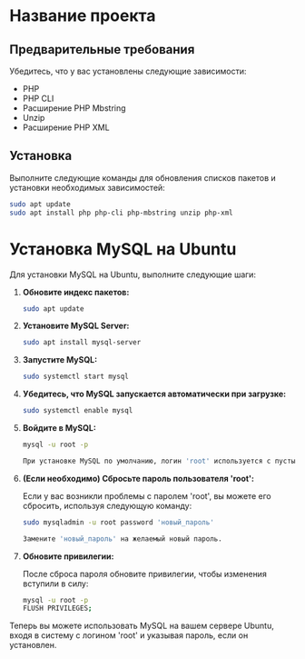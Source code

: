 # Название проекта

## Предварительные требования

Убедитесь, что у вас установлены следующие зависимости:

- PHP
- PHP CLI
- Расширение PHP Mbstring
- Unzip
- Расширение PHP XML

## Установка

Выполните следующие команды для обновления списков пакетов и установки необходимых зависимостей:

```bash
sudo apt update
sudo apt install php php-cli php-mbstring unzip php-xml
```
# Установка MySQL на Ubuntu

Для установки MySQL на Ubuntu, выполните следующие шаги:

1. **Обновите индекс пакетов:**
   
    ```bash
    sudo apt update

2. **Установите MySQL Server:**
   
    ```bash
    sudo apt install mysql-server


3. **Запустите MySQL:**
   
    ```bash
    sudo systemctl start mysql

4. **Убедитесь, что MySQL запускается автоматически при загрузке:**
   
    ```bash
    sudo systemctl enable mysql

5. **Войдите в MySQL:**
   
    ```bash
    mysql -u root -p

    При установке MySQL по умолчанию, логин 'root' используется с пустым паролем. Однако, в более современных версиях MySQL, по умолчанию может использоваться случайно сгенерированный пароль, и вам будет предоставлен временный пароль при установке.

6. **(Если необходимо) Сбросьте пароль пользователя 'root':**
   
    Если у вас возникли проблемы с паролем 'root', вы можете его сбросить, используя следующую команду:

    ```bash
    sudo mysqladmin -u root password 'новый_пароль'

    Замените 'новый_пароль' на желаемый новый пароль.

7. **Обновите привилегии:**
   
    После сброса пароля обновите привилегии, чтобы изменения вступили в силу:

    ```bash
    mysql -u root -p
    FLUSH PRIVILEGES;

Теперь вы можете использовать MySQL на вашем сервере Ubuntu, входя в систему с логином 'root' и указывая пароль, если он установлен.

